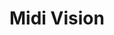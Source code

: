 ---
title: Midi Vision
summary: "Visualizing midi files as a chorus of colorful lines using Tone.js and the canvas"
weight: 60
resources:
  - name: thumb
    src: midi-vision-thumb.svg
    params:
      alt: Glowing aquamarine-colored zigzag shape on a black background.
  - name: hero
    src: midi-vision-hero.svg
    params:
      alt: Glowing aquamarine-colored zigzag shape on a black background.
---